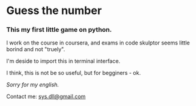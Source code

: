 Guess the number
================
### This my first little game on python.

I work on the course in coursera, and exams in code skulptor seems little borind and not "truely".

I'm deside to import this in terminal interface.

I think, this is not be so useful, but for begginers - ok.

_Sorry for my english._

Contact me: <sys.dll@gmail.com>
